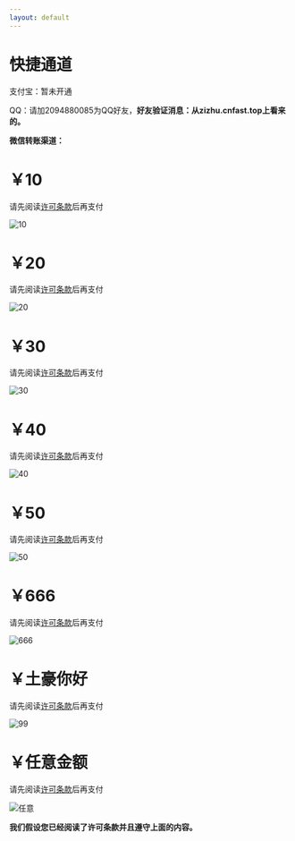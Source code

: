 ```yaml
---
layout: default
---
```


# 快捷通道

支付宝：暂未开通

QQ：请加2094880085为QQ好友，**好友验证消息：从zizhu.cnfast.top上看来的。**
 
 
**微信转账渠道：**
 
# ￥10
请先阅读[许可条款](http://zizhu.cnfast.top/#部分事项)后再支付

![10](img/wx/10.png)

# ￥20
请先阅读[许可条款](http://zizhu.cnfast.top/#部分事项)后再支付

![20](img/wx/20.png)

# ￥30
请先阅读[许可条款](http://zizhu.cnfast.top/#部分事项)后再支付

![30](img/wx/30.png)

# ￥40
请先阅读[许可条款](http://zizhu.cnfast.top/#部分事项)后再支付

![40](img/wx/40.png)

# ￥50
请先阅读[许可条款](http://zizhu.cnfast.top/#部分事项)后再支付

![50](img/wx/50.png)

# ￥666
请先阅读[许可条款](http://zizhu.cnfast.top/#部分事项)后再支付

![666](img/wx/666.png)

# ￥土豪你好
请先阅读[许可条款](http://zizhu.cnfast.top/#部分事项)后再支付

![99](img/wx/99.png)

# ￥任意金额
请先阅读[许可条款](http://zizhu.cnfast.top/#部分事项)后再支付

![任意](img/wx/other.png)


**我们假设您已经阅读了许可条款并且遵守上面的内容。**

